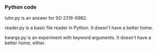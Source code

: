 ### Python code

luhn.py is an answer for SO 2316-6982.

reader.py is a basic file reader in Python.  It doesn't have a better home.

kwargs.py is an experiment with keyword arguments.  It doesn't have a better home, either.
